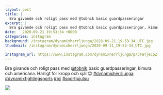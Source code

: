 ```yaml
---
layout: post
title: |
  Bra givande och roligt pass med @tobnik basic guardpasseringar
excerpt: |
  Bra givande och roligt pass med @tobnik basic guardpasseringar, kimura och americana. Härligt för kropp och själ 😊    
date:   2020-09-21 19:53:34 +0000
categories: instagram
background: /instagram/dynamixherrljunga/2020-09-21_19-53-34_UTC.jpg
thumbnail: /instagram/dynamixherrljunga/2020-09-21_19-53-34_UTC.jpg

instagram_url: https://www.instagram.com/dynamixherrljunga/p/CFaTjeCpZ7y
---
```

Bra givande och roligt pass med [@tobnik](https://www.instagram.com/tobnik/) basic guardpasseringar, kimura och americana. Härligt för kropp och själ 😊 [#dynamixherrljunga](https://www.instagram.com/explore/tags/dynamixherrljunga/) [#dynamixfightingsports](https://www.instagram.com/explore/tags/dynamixfightingsports/) [#bjj](https://www.instagram.com/explore/tags/bjj/) [#sportjujutsu](https://www.instagram.com/explore/tags/sportjujutsu/)



<img src='{{ site.baseurl }}/instagram/dynamixherrljunga/2020-09-21_19-53-34_UTC.jpg' class='img-fluid' />
